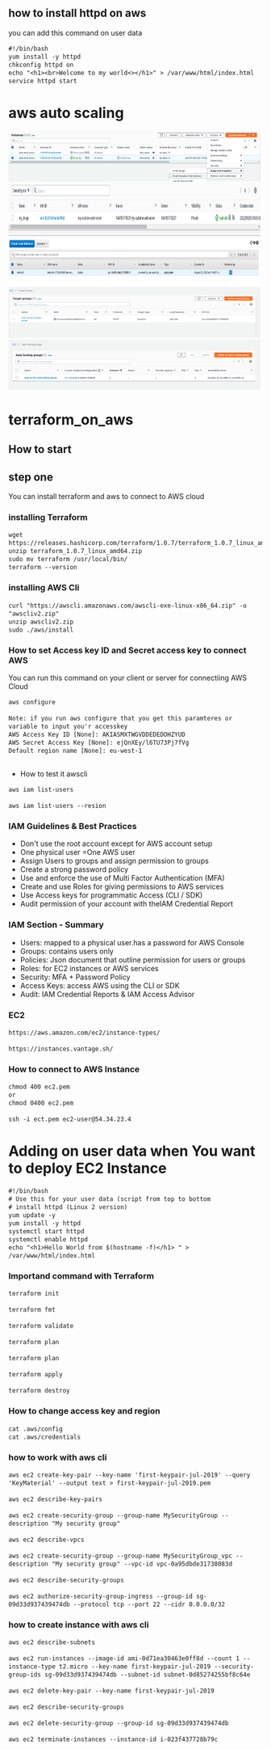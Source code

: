 
## how to install httpd on aws 

you can add this command on user data
```
#!/bin/bash
yum install -y httpd
chkconfig httpd on
echo "<h1><br>Welcome to my world<></h1>" > /var/www/html/index.html
service httpd start
```


# aws auto scaling

<img src="1.png" width="500" height="100" />
<img src="2.png" width="500" height="100" />
<img src="3.png" width="500" height="100" />
<img src="4.png" width="500" height="100" />
<img src="5.png" width="500" height="100" />



# terraform_on_aws


## How to start

## step one 
You can install terraform and aws to connect to AWS cloud

### installing Terraform
```
wget https://releases.hashicorp.com/terraform/1.0.7/terraform_1.0.7_linux_amd64.zip
unzip terraform_1.0.7_linux_amd64.zip
sudo mv terraform /usr/local/bin/
terraform --version

```
### installing AWS Cli
```
curl "https://awscli.amazonaws.com/awscli-exe-linux-x86_64.zip" -o "awscliv2.zip"
unzip awscliv2.zip
sudo ./aws/install

```
### How to set Access key ID and Secret access key to connect AWS

You can run this command on your client or server for connectiing AWS Cloud

```
aws configure

Note: if you run aws configure that you get this paramteres or variable to input you'r accesskey
AWS Access Key ID [None]: AKIASMXTWGVDDEDEDOHZYUD
AWS Secret Access Key [None]: ejQnXEy/l6TU73Pj7fVg         
Default region name [None]: eu-west-1


```
* How to test it awscli

```
aws iam list-users

aws iam list-users --resion

```

### IAM Guidelines & Best Practices

* Don't use the root account except for AWS account setup
* One physical user =One AWS user
* Assign Users to groups and assign permission to groups
* Create a strong password policy
* Use and enforce the use of Multi Factor Authentication (MFA)
* Create and use Roles for giving permissions to AWS services
* Use Access keys for programmatic Access (CLI /  SDK)
* Audit permission of your account with theIAM Credential Report

### IAM Section - Summary
* Users: mapped to a physical user.has a password for AWS Console
* Groups: contains users only
* Policies: Json document that outline permission for users or groups
* Roles: for EC2 instances or AWS services
* Security: MFA + Password Policy
* Access Keys: access AWS using the CLI or SDK
* Audit: IAM Credential Reports & IAM Access Advisor



### EC2

```
https://aws.amazon.com/ec2/instance-types/

https://instances.vantage.sh/
```

### How to connect to AWS Instance
```
chmod 400 ec2.pem
or
chmod 0400 ec2.pem

ssh -i ect.pem ec2-user@54.34.23.4
```
# Adding on user data when You want to deploy EC2 Instance
```
#!/bin/bash
# Use this for your user data (script from top to bottom
# install httpd (Linux 2 version) 
yum update -y
yum install -y httpd
systemctl start httpd
systemctl enable httpd
echo "<h1>Hello World from $(hostname -f)</h1> " > /var/www/html/index.html
```

### Importand command with Terraform

```
terraform init

terraform fmt

terraform validate

terraform plan

terraform plan

terraform apply

terraform destroy
```
### How to change access key and region

```
cat .aws/config
cat .aws/credentials
```
### how to work with aws cli
```
aws ec2 create-key-pair --key-name 'first-keypair-jul-2019' --query 'KeyMaterial' --output text > first-keypair-jul-2019.pem

aws ec2 describe-key-pairs

aws ec2 create-security-group --group-name MySecurityGroup --description "My security group"

aws ec2 describe-vpcs

aws ec2 create-security-group --group-name MySecurityGroup_vpc --description "My security group" --vpc-id vpc-0a95dbde31738083d

aws ec2 describe-security-groups

aws ec2 authorize-security-group-ingress --group-id sg-09d33d937439474db --protocol tcp --port 22 --cidr 0.0.0.0/32
```
### how to create instance with aws cli
```
aws ec2 describe-subnets

aws ec2 run-instances --image-id ami-0d71ea30463e0ff8d --count 1 --instance-type t2.micro --key-name first-keypair-jul-2019 --security-group-ids sg-09d33d937439474db --subnet-id subnet-0d85274255bf8c64e

aws ec2 delete-key-pair --key-name first-keypair-jul-2019

aws ec2 describe-security-groups

aws ec2 delete-security-group --group-id sg-09d33d937439474db

aws ec2 terminate-instances --instance-id i-023f437728b79c

```
